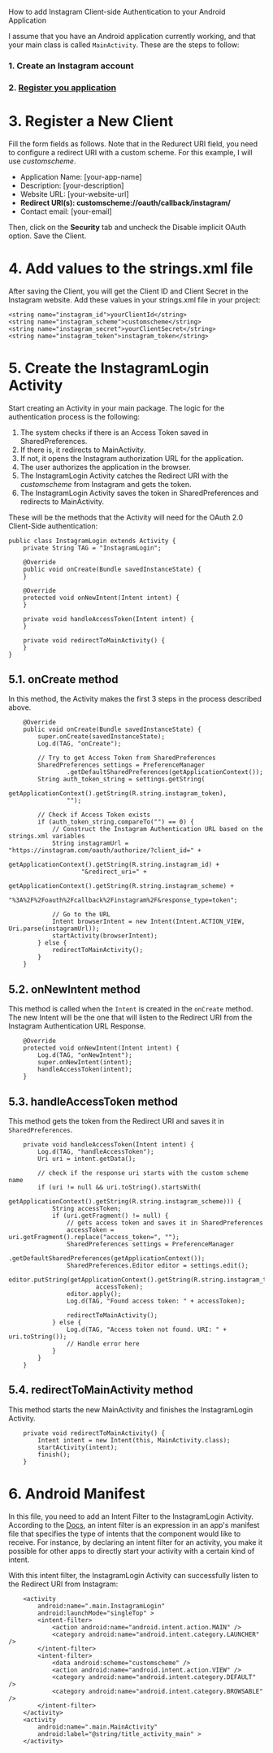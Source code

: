 How to add Instagram Client-side Authentication to your Android Application

I assume that you have an Android application currently working, and that your main class is called `MainActivity`. These are the steps to follow:

### 1. Create an Instagram account
### 2. [Register you application](https://instagram.com/developer/)

# 3. Register a New Client

Fill the form fields as follows. Note that in the Redurect URI field, you need to configure a redirect URI with a custom scheme. For this example, I will use *customscheme*.

* Application Name: [your-app-name]
* Description: [your-description]
* Website URL: [your-website-url]
* **Redirect URI(s): customscheme://oauth/callback/instagram/**
* Contact email: [your-email]

Then, click on the **Security** tab and uncheck the Disable implicit OAuth option. Save the Client.

# 4. Add values to the strings.xml file

After saving the Client, you will get the Client ID and Client Secret in the Instagram website. Add these values in your strings.xml file in your project:

    <string name="instagram_id">yourClientId</string>
    <string name="instagram_scheme">customscheme</string>
    <string name="instagram_secret">yourClientSecret</string>
    <string name="instagram_token">instagram_token</string>

# 5. Create the InstagramLogin Activity

Start creating an Activity in your main package. The logic for the authentication process is the following:

1. The system checks if there is an Access Token saved in SharedPreferences. 
2. If there is, it redirects to MainActivity. 
3. If not, it opens the Instagram authorization URL for the application.
4. The user authorizes the application in the browser.
5. The InstagramLogin Activity catches the Redirect URI with the *customscheme* from Instagram and gets the token.
6. The InstagramLogin Activity saves the token in SharedPreferences and redirects to MainActivity.

These will be the methods that the Activity will need for the OAuth 2.0 Client-Side authentication:

    public class InstagramLogin extends Activity {
        private String TAG = "InstagramLogin";

        @Override
        public void onCreate(Bundle savedInstanceState) {
        }

        @Override
        protected void onNewIntent(Intent intent) {
        }

        private void handleAccessToken(Intent intent) {
        }

        private void redirectToMainActivity() {
        }
    }

## 5.1. onCreate method

In this method, the Activity makes the first 3 steps in the process described above.

        @Override
        public void onCreate(Bundle savedInstanceState) {
            super.onCreate(savedInstanceState);
            Log.d(TAG, "onCreate");

            // Try to get Access Token from SharedPreferences
            SharedPreferences settings = PreferenceManager
                    .getDefaultSharedPreferences(getApplicationContext());
            String auth_token_string = settings.getString(
                    getApplicationContext().getString(R.string.instagram_token),
                    "");

            // Check if Access Token exists
            if (auth_token_string.compareTo("") == 0) {
                // Construct the Instagram Authentication URL based on the strings.xml variables
                String instagramUrl = "https://instagram.com/oauth/authorize/?client_id=" +
                        getApplicationContext().getString(R.string.instagram_id) +
                        "&redirect_uri=" +
                        getApplicationContext().getString(R.string.instagram_scheme) +
                        "%3A%2F%2Foauth%2Fcallback%2Finstagram%2F&response_type=token";

                // Go to the URL
                Intent browserIntent = new Intent(Intent.ACTION_VIEW, Uri.parse(instagramUrl));
                startActivity(browserIntent);
            } else {
                redirectToMainActivity();
            }
        }

## 5.2. onNewIntent method

This method is called when the `Intent` is created in the `onCreate` method. The new Intent will be the one that will listen to the Redirect URI from the Instagram Authentication URL Response.

        @Override
        protected void onNewIntent(Intent intent) {
            Log.d(TAG, "onNewIntent");
            super.onNewIntent(intent);
            handleAccessToken(intent);
        }

## 5.3. handleAccessToken method

This method gets the token from the Redirect URI and saves it in `SharedPreferences`.

        private void handleAccessToken(Intent intent) {
            Log.d(TAG, "handleAccessToken");
            Uri uri = intent.getData();

            // check if the response uri starts with the custom scheme name
            if (uri != null && uri.toString().startsWith(
                    getApplicationContext().getString(R.string.instagram_scheme))) {
                String accessToken;
                if (uri.getFragment() != null) {
                    // gets access token and saves it in SharedPreferences
                    accessToken = uri.getFragment().replace("access_token=", "");
                    SharedPreferences settings = PreferenceManager
                            .getDefaultSharedPreferences(getApplicationContext());
                    SharedPreferences.Editor editor = settings.edit();
                    editor.putString(getApplicationContext().getString(R.string.instagram_token),
                            accessToken);
                    editor.apply();
                    Log.d(TAG, "Found access token: " + accessToken);

                    redirectToMainActivity();
                } else {
                    Log.d(TAG, "Access token not found. URI: " + uri.toString());
                    // Handle error here
                }
            }
        }

## 5.4. redirectToMainActivity method

This method starts the new MainActivity and finishes the InstagramLogin Activity.

        private void redirectToMainActivity() {
            Intent intent = new Intent(this, MainActivity.class);
            startActivity(intent);
            finish();
        }

# 6. Android Manifest

In this file, you need to add an Intent Filter to the InstagramLogin Activity. According to the [Docs](http://developer.android.com/guide/components/intents-filters.html), an intent filter is an expression in an app's manifest file that specifies the type of intents that the component would like to receive. For instance, by declaring an intent filter for an activity, you make it possible for other apps to directly start your activity with a certain kind of intent.

With this intent filter, the InstagramLogin Activity can successfully listen to the Redirect URI from Instagram:

        <activity
            android:name=".main.InstagramLogin"
            android:launchMode="singleTop" >
            <intent-filter>
                <action android:name="android.intent.action.MAIN" />
                <category android:name="android.intent.category.LAUNCHER" />
            </intent-filter>
            <intent-filter>
                <data android:scheme="customscheme" />
                <action android:name="android.intent.action.VIEW" />
                <category android:name="android.intent.category.DEFAULT" />
                <category android:name="android.intent.category.BROWSABLE" />
            </intent-filter>
        </activity>
        <activity
            android:name=".main.MainActivity"
            android:label="@string/title_activity_main" >
        </activity>

